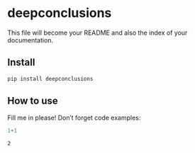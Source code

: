 # deepconclusions


<!-- WARNING: THIS FILE WAS AUTOGENERATED! DO NOT EDIT! -->

This file will become your README and also the index of your
documentation.

## Install

``` sh
pip install deepconclusions
```

## How to use

Fill me in please! Don’t forget code examples:

``` python
1+1
```

    2
